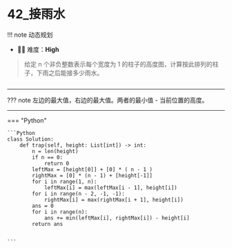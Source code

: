 # 42_接雨水

<!-- 所有文件名必须是该题目的英文名 -->

!!! note
    <!-- 这里记载考察的数据结构、算法等 -->
    动态规划

- 🔑🔑 难度：<span style = "color:crisma; font-weight:bold">High</span>
<!-- <span style = "color:gold; font-weight:bold">Medium</span> 中等 -->
<!-- <span style = "color:crisma; font-weight:bold">High</span> 困难 -->
<!-- <span style = "color:Green; font-weight:bold">Easy</span> 简单 -->

<!-- 题目简介 -->

> 给定 n 个非负整数表示每个宽度为 1 的柱子的高度图，计算按此排列的柱子，下雨之后能接多少雨水。
> 
```
```

------

??? note 
    左边的最大值，右边的最大值。两者的最小值 - 当前位置的高度。
    
-------------

=== "Python"

    ```Python
    class Solution:
        def trap(self, height: List[int]) -> int:
            n = len(height)
            if n == 0:
                return 0
            leftMax = [height[0]] + [0] * ( n - 1 )
            rightMax = [0] * (n - 1) + [height[-1]] 
            for i in range(1, n):
                leftMax[i] = max(leftMax[i - 1], height[i])
            for i in range(n - 2, -1, -1):
                rightMax[i] = max(rightMax[i + 1], height[i])
            ans = 0
            for i in range(n):
                ans += min(leftMax[i], rightMax[i]) - height[i] 
            return ans 


    ```
